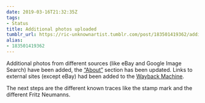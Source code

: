 ```yaml
---
date: 2019-03-16T21:32:35Z
tags:
- Status
title: Additional photos uploaded
tumblr_url: https://ric-unknownartist.tumblr.com/post/183501419362/additional-photos-uploaded
alias:
- 183501419362
---
```

Additional photos from different sources (like eBay and Google Image Search) have been added, the&nbsp;[“About”](/about)&nbsp;section has been updated. Links to external sites (except eBay) had been added&nbsp;to the [Wayback Machine](https://archive.org/web/).

The next steps are the different known traces like the stamp mark and the different Fritz Neumanns.
